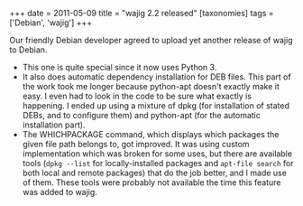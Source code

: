 +++
date = 2011-05-09
title = "wajig 2.2 released"
[taxonomies]
tags = ['Debian', 'wajig']
+++

Our friendly Debian developer agreed to upload yet another release of
wajig to Debian.

-   This one is quite special since it now uses Python 3.
-   It also does automatic dependency installation for DEB files. This
    part of the work took me longer because python-apt doesn't exactly
    make it easy. I even had to look in the code to be sure what exactly
    is happening. I ended up using a mixture of dpkg (for installation
    of stated DEBs, and to configure them) and python-apt (for the
    automatic installation part).
-   The WHICHPACKAGE command, which displays which packages the given
    file path belongs to, got improved. It was using custom
    implementation which was broken for some uses, but there are
    available tools (`dpkg --list` for locally-installed packages and
    `apt-file search` for both local and remote packages) that do the
    job better, and I made use of them. These tools were probably not
    available the time this feature was added to wajig.
